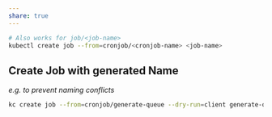 ```yaml
---
share: true
---
```


```bash
# Also works for job/<job-name>
kubectl create job --from=cronjob/<cronjob-name> <job-name>
```

## Create Job with generated Name

*e.g. to prevent naming conflicts*

```bash
kc create job --from=cronjob/generate-queue --dry-run=client generate-queue-manual -o json | jq 'del(.metadata.name) | .metadata += {"generateName":"generate-queue-manual-"}' | kc create --dry-run=server -f-
```
